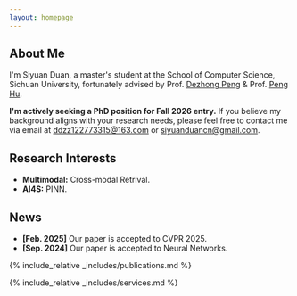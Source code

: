 ```yaml
---
layout: homepage
---
```


## About Me

I'm Siyuan Duan, a master's student at the School of Computer Science, Sichuan University, fortunately advised by Prof. [Dezhong Peng](https://cs.scu.edu.cn/info/1282/13563.htm) & Prof. [Peng Hu](https://penghu-cs.github.io).

**I'm actively seeking a PhD position for Fall 2026 entry.** If you believe my background aligns with your research needs, please feel free to contact me via email at ddzz122773315@163.com or siyuanduancn@gmail.com.

## Research Interests

- **Multimodal:** Cross-modal Retrival.
- **AI4S:** PINN.

## News

- **[Feb. 2025]** Our paper is accepted to CVPR 2025.
- **[Sep. 2024]** Our paper is accepted to Neural Networks.

{% include_relative _includes/publications.md %}

{% include_relative _includes/services.md %}
